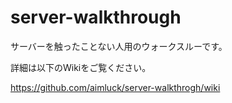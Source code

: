 # server-walkthrough

サーバーを触ったことない人用のウォークスルーです。

詳細は以下のWikiをご覧ください。

https://github.com/aimluck/server-walkthrogh/wiki
